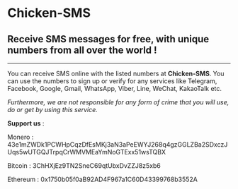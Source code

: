 # Chicken-SMS
Receive SMS messages for free, with unique numbers from all over the world !
-----------------------------------------------------------------------------------

-----------------------------------------------------------------------------------
You can receive SMS online with the listed numbers at **Chicken-SMS**. You can use the numbers to sign up or verify for any services like Telegram, Facebook, Google, Gmail, WhatsApp, Viber, Line, WeChat, KakaoTalk etc.

_Furthermore, we are not responsible for any form of crime that you will use, do or get by using this service._









**Support us** :

Monero : 43e1mZWDk1PCWHpCqzDfEsMKj3aN3aPeEWYJ268q4gzGGLZBa2SDxczJUqs5wUTGQJTrpqCrWMVMEaYmNoGTExx51wsTQBX

Bitcoin : 3ChHXjEz9TN2SneC69qtUbxDvZZJ8z5xb6

Ethereum : 0x1750b05f0aB92AD4F967a1C60D43399768b3552A

